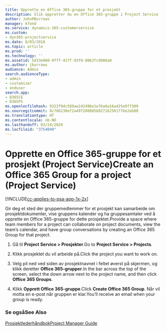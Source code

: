 ```yaml
---
title: Opprette en Office 365-gruppe for et prosjekt
description: Slik oppretter du en Office 365-gruppe i Project Service
author: JohnPBurrows
manager: kfend
ms.service: dynamics-365-customerservice
ms.custom:
- dyn365-projectservice
ms.date: 8/03/2018
ms.topic: article
ms.prod: ''
ms.technology: ''
ms.assetid: 5d33e060-9fff-41ff-93f0-8063fcd986a0
ms.author: jburrows
audience: Admin
search.audienceType:
- admin
- customizer
- enduser
search.app:
- D365CE
- D365PS
ms.openlocfilehash: 9322f9dc589ae242496e1e76a6a16a425e9ff309
ms.sourcegitcommit: 8c786230ef2a497280885b827162561776e2eb00
ms.translationtype: HT
ms.contentlocale: nb-NO
ms.lasthandoff: 03/24/2020
ms.locfileid: "3754049"
---
```

# <a name="create-an-office-365-group-for-a-project-project-service"></a><span data-ttu-id="a7402-103">Opprette en Office 365-gruppe for et prosjekt (Project Service)</span><span class="sxs-lookup"><span data-stu-id="a7402-103">Create an Office 365 Group for a project (Project Service)</span></span>

[!INCLUDE[cc-applies-to-psa-app-1x-2x](../includes/cc-applies-to-psa-app-1x-2x.md)]

<span data-ttu-id="a7402-104">Gir deg et sted der gruppemedlemmer for et prosjekt kan samarbeide om prosjektdokumenter, vise gruppens kalender og ha gruppesamtaler ved å opprette en Office 365-gruppe for dette prosjektet.</span><span class="sxs-lookup"><span data-stu-id="a7402-104">Provide a space where team members for a project can collaborate on project documents, view the team’s calendar, and have group conversations by creating an Office 365 Group for that project.</span></span>  
  
1.  <span data-ttu-id="a7402-105">Gå til **Project Service > Prosjekter**.</span><span class="sxs-lookup"><span data-stu-id="a7402-105">Go to **Project Service > Projects**.</span></span>  
  
2.  <span data-ttu-id="a7402-106">Klikk prosjektet du vil arbeide på.</span><span class="sxs-lookup"><span data-stu-id="a7402-106">Click the project you want to work on.</span></span>  
  
3.  <span data-ttu-id="a7402-107">Velg pil ned ved siden av prosjektnavnet i feltet øverst på skjermen, og klikk deretter **Office 365-grupper**.</span><span class="sxs-lookup"><span data-stu-id="a7402-107">In the bar across the top of the screen, select the down arrow next to the project name, and then click **Office 365 Groups**.</span></span>  
  
4.  <span data-ttu-id="a7402-108">Klikk **Opprett Office 365-gruppe**.</span><span class="sxs-lookup"><span data-stu-id="a7402-108">Click **Create Office 365 Group**.</span></span> <span data-ttu-id="a7402-109">Når vil motta en e-post når gruppen er klar.</span><span class="sxs-lookup"><span data-stu-id="a7402-109">You’ll receive an email when your group is ready.</span></span>  
  
### <a name="see-also"></a><span data-ttu-id="a7402-110">Se også</span><span class="sxs-lookup"><span data-stu-id="a7402-110">See Also</span></span>  
 [<span data-ttu-id="a7402-111">Prosjektlederhåndbok</span><span class="sxs-lookup"><span data-stu-id="a7402-111">Project Manager Guide</span></span>](../project-service/project-manager-guide.md)
